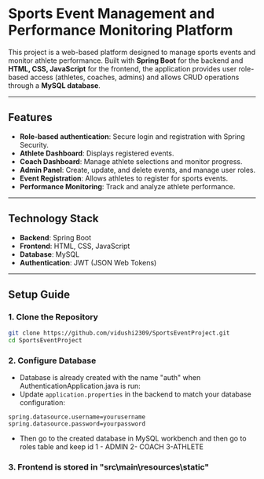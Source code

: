 # Sports Event Management and Performance Monitoring Platform

This project is a web-based platform designed to manage sports events and monitor athlete performance. Built with **Spring Boot** for the backend and **HTML, CSS, JavaScript** for the frontend, the application provides user role-based access (athletes, coaches, admins) and allows CRUD operations through a **MySQL database**.

---

## Features
- **Role-based authentication**: Secure login and registration with Spring Security.
- **Athlete Dashboard**: Displays registered events.
- **Coach Dashboard**: Manage athlete selections and monitor progress.
- **Admin Panel**: Create, update, and delete events, and manage user roles.
- **Event Registration**: Allows athletes to register for sports events.
- **Performance Monitoring**: Track and analyze athlete performance.
---

## Technology Stack
- **Backend**: Spring Boot
- **Frontend**: HTML, CSS, JavaScript
- **Database**: MySQL
- **Authentication**: JWT (JSON Web Tokens)


---

## Setup Guide

### 1. Clone the Repository
```bash
git clone https://github.com/vidushi2309/SportsEventProject.git
cd SportsEventProject
```

### 2. Configure Database
- Database is already created with the name "auth" when AuthenticationApplication.java is run:
- Update `application.properties` in the backend to match your database configuration:
```properties
spring.datasource.username=yourusername
spring.datasource.password=yourpassword
```
- Then go to the created database in MySQL workbench and then go to roles table and keep id 1 - ADMIN 2- COACH 3-ATHLETE
### 3. Frontend is stored in "src\main\resources\static"

